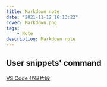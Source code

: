```yaml
---
title: Markdown note
date: "2021-11-12 16:13:22"
cover: Markdown.png
tags:
    - Note
description: Markdown note
---
```


## User snippets' command

[VS Code 代码片段](https://chinese.freecodecamp.org/news/definitive-guide-to-snippets-visual-studio-code/)
